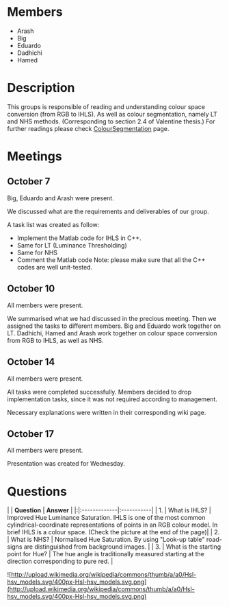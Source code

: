 

# Members #
  * Arash
  * Big
  * Eduardo
  * Dadhichi
  * Hamed

# Description #
This groups is responsible of reading and understanding colour space conversion (from RGB to IHLS). As well as colour segmentation, namely LT and NHS methods. (Corresponding to section 2.4 of Valentine thesis.) For further readings please check [ColourSegmentation](ColourSegmentation.md) page.

# Meetings #

## October 7 ##
Big, Eduardo and Arash were present.

We discussed what are the requirements and deliverables of our group.

A task list was created as follow:
  * Implement the Matlab code for IHLS in C++.
  * Same for LT (Luminance Thresholding)
  * Same for NHS
  * Comment the Matlab code
Note: please make sure that all the C++ codes are well unit-tested.

## October 10 ##
All members were present.

We summarised what we had discussed in the precious meeting. Then we assigned the tasks to different members. Big and Eduardo work together on LT. Dadhichi, Hamed and Arash work together on colour space conversion from RGB to IHLS, as well as NHS.

## October 14 ##
All members were present.

All tasks were completed successfully. Members decided to drop implementation tasks, since it was not required according to management.

Necessary explanations were written in their corresponding wiki page.

## October 17 ##
All members were present.

Presentation was created for Wednesday.

# Questions #
| | **Question** | **Answer** |
|:|:-------------|:-----------|
| 1. | What is IHLS? | Improved Hue Luminance Saturation. IHLS is one of the most common cylindrical-coordinate representations of points in an RGB colour model. In brief IHLS is a colour space. (Check the picture at the end of the page)|
| 2. | What is NHS? | Normalised Hue Saturation. By using "Look-up table" road-signs are distinguished from background images. |
| 3. | What is the starting point for Hue? | The hue angle is traditionally measured starting at the direction corresponding to pure red. |

![http://upload.wikimedia.org/wikipedia/commons/thumb/a/a0/Hsl-hsv_models.svg/400px-Hsl-hsv_models.svg.png](http://upload.wikimedia.org/wikipedia/commons/thumb/a/a0/Hsl-hsv_models.svg/400px-Hsl-hsv_models.svg.png)